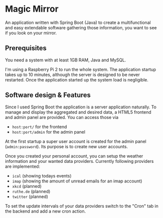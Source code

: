 # Magic Mirror
An application written with Spring Boot (Java) to create a multifunctional and easy extendable software gathering those information, you want to see if you look on your mirror.

## Prerequisites
You need a system with at least 1GB RAM, Java and MySQL.

I'm using a Raspberry Pi 2 to run the whole system. The application startup takes up to 10 minutes, although the server is designed to be never restarted. Once the application started up the system load is negligible.

## Software design & Features
Since I used Spring Boot the application is a server application naturally. To manage and display the aggregated and desired data, a HTML5 frontend and admin panel are provided. You can access those via

* ```host:port/``` for the frontend
* ```host:port/admin``` for the admin panel

At the first startup a super user account is created for the admin panel (```admin:password```). Its purpose is to create new user accounts.

Once you created your personal account, you can setup the weather information and your wanted data providers. Currently following providers are implemented:

* ```ical``` (showing todays events)
* ```imap``` (showing the amount of unread emails for an imap account)
* ```xkcd``` (planned)
* ```ruthe.de``` (planned)
* ```twitter``` (planned)

To set the update intervals of your data providers switch to the "Cron" tab in the backend and add a new cron action.
